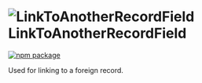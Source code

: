 # ![LinkToAnotherRecordField](https://user-images.githubusercontent.com/44801418/48109947-2a66c380-e27c-11e8-864a-c77e7502d98a.png) LinkToAnotherRecordField

[![npm package][npm-badge]][npm]

Used for linking to a foreign record.	

[npm-badge]: https://img.shields.io/npm/v/@cmds/link-to-another-record-field.svg
[npm]: https://www.npmjs.org/package/@cmds/link-to-another-record-field
